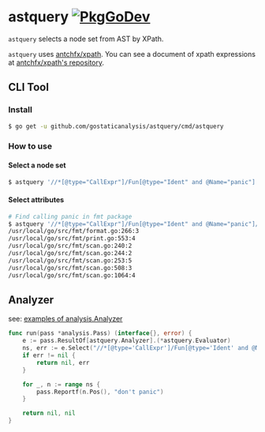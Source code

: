 # astquery [![PkgGoDev](https://pkg.go.dev/badge/github.com/gostaticanalysis/astquery)](https://pkg.go.dev/github.com/gostaticanalysis/astquery)

`astquery` selects a node set from AST by XPath.

`astquery` uses [antchfx/xpath](https://github.com/antchfx/xpath).
You can see a document of xpath expressions at [antchfx/xpath's repository](https://github.com/antchfx/xpath#expressions).

## CLI Tool
### Install

```sh
$ go get -u github.com/gostaticanalysis/astquery/cmd/astquery
```

### How to use

#### Select a node set

```sh
$ astquery '//*[@type="CallExpr"]/Fun[@type="Ident" and @Name="panic"]' fmt
```

#### Select attributes

```sh
# Find calling panic in fmt package
$ astquery '//*[@type="CallExpr"]/Fun[@type="Ident" and @Name="panic"]/@pos' fmt
/usr/local/go/src/fmt/format.go:266:3
/usr/local/go/src/fmt/print.go:553:4
/usr/local/go/src/fmt/scan.go:240:2
/usr/local/go/src/fmt/scan.go:244:2
/usr/local/go/src/fmt/scan.go:253:5
/usr/local/go/src/fmt/scan.go:508:3
/usr/local/go/src/fmt/scan.go:1064:4
```

## Analyzer

see: [examples of analysis.Analyzer](_example)

```go
func run(pass *analysis.Pass) (interface{}, error) {
	e := pass.ResultOf[astquery.Analyzer].(*astquery.Evaluator)
	ns, err := e.Select("//*[@type='CallExpr']/Fun[@type='Ident' and @Name='panic']")
	if err != nil {
		return nil, err
	}

	for _, n := range ns {
		pass.Reportf(n.Pos(), "don't panic")
	}

	return nil, nil
}
```
